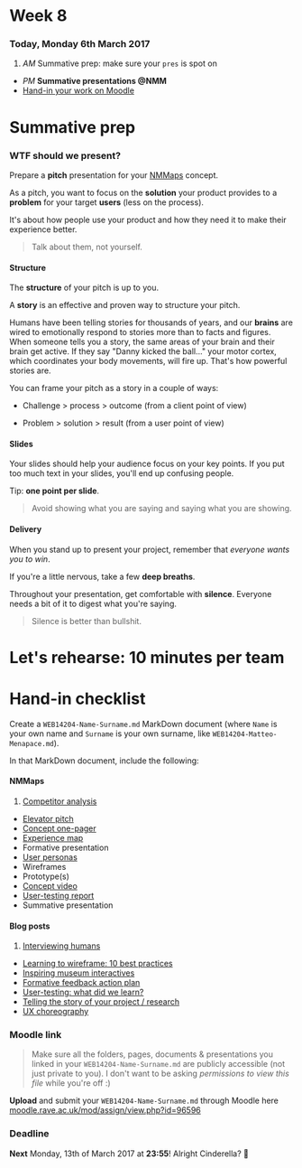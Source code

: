 # Week 8

### Today, Monday 6th March 2017

1. *AM* Summative prep: make sure your `pres` is spot on
* *PM* **Summative presentations @NMM**
* [Hand-in your work on Moodle](#hand-in-checklist)


# Summative prep

### WTF should we present?

Prepare a **pitch** presentation for your [NMMaps](../../projects/nmmaps) concept.

As a pitch, you want to focus on the **solution** your product provides to a **problem** for your target **users** (less on the process).

It's about how people use your product and how they need it to make their experience better.

> Talk about them, not yourself.

#### Structure

The **structure** of your pitch is up to you. 

A **story** is an effective and proven way to structure your pitch. 

Humans have been telling stories for thousands of years, and our **brains** are wired to emotionally respond to stories more than to facts and figures. When someone tells you a story, the same areas of your brain and their brain get active. If they say "Danny kicked the ball..." your motor cortex, which coordinates your body movements, will fire up. That's how powerful stories are.

You can frame your pitch as a story in a couple of ways:

* Challenge > process > outcome (from a client point of view)

* Problem > solution > result (from a user point of view)

#### Slides

Your slides should help your audience focus on your key points. If you put too much text in your slides, you'll end up confusing people.

Tip: **one point per slide**.

> Avoid showing what you are saying and saying what you are showing.	

#### Delivery

When you stand up to present your project, remember that *everyone wants you to win*.

If you're a little nervous, take a few **deep breaths**. 

Throughout your presentation, get comfortable with **silence**. Everyone needs a bit of it to digest what you're saying.

> Silence is better than bullshit.


# Let's rehearse: 10 minutes per team


# Hand-in checklist

Create a `WEB14204-Name-Surname.md` MarkDown document (where `Name` is your own name and `Surname` is your own surname, like `WEB14204-Matteo-Menapace.md`).

<!--
> You can edit MarkDown documents with the [Mou app](http://25.io/mou/) on OSX, the [MarkdownPad app](http://markdownpad.com/) on Windows, or online with [Dillinger](http://dillinger.io/) (all free).
-->

In that MarkDown document, include the following:

#### NMMaps 

1. [Competitor analysis](../01#competitor-analysis)
* [Elevator pitch](../02#elevator-pitch) 
* [Concept one-pager](../02#concept-one-pager)
* [Experience map](../02#experience-map-on-post-its)
* Formative presentation
* [User personas](../04#user-personas)
* Wireframes
* Prototype(s)
* [Concept video](../06#concept-video)
* [User-testing report](../07#user-testing-report)
* Summative presentation

#### Blog posts

1. [Interviewing humans](../01#blog)
* [Learning to wireframe: 10 best practices](../02#blog)
* [Inspiring museum interactives](../03#blog)
* [Formative feedback action plan](../04#blog)
* [User-testing: what did we learn?](../05#blog)
* [Telling the story of your project / research](../06#blog)
* [UX choreography](../07#blog)

<!--
* [2016 will be the year of conversational commerce](../09#blog)
* [Design is a conversation](../11#blog)
* [Your favourite digital archive experience](../12#blog)
* [Are UI walkthroughs evil?](../13#blog)
* [DAX formative action plan](../15#blog)
* [Evaluate izi.TRAVEL](../16#blog)
* [Talk Web Design](../17#blog)
* [What did I learn?](https://github.com/RavensbourneWebMedia/Blogging/blob/master/what-did-I-learn.md)
-->

### Moodle link

> Make sure all the folders, pages, documents & presentations you linked in your `WEB14204-Name-Surname.md` are publicly accessible (not just private to you). I don't want to be asking *permissions to view this file* while you're off :)

**Upload** and submit your `WEB14204-Name-Surname.md` through Moodle here [moodle.rave.ac.uk/mod/assign/view.php?id=96596](https://moodle.rave.ac.uk/mod/assign/view.php?id=96596)

### Deadline

**Next** Monday, 13th of March 2017 at **23:55**! Alright Cinderella? :high_heel: